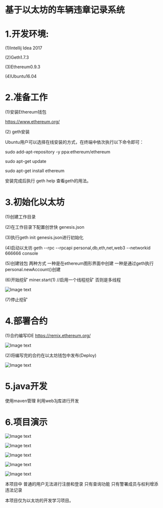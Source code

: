 # 基于以太坊的车辆违章记录系统

# 1.开发环境:

(1)Intellij Idea 2017

(2)Geth1.7.3

(3)Ethereum0.9.3

(4)Ubuntu16.04

# 2.准备工作

(1)安装Ethereum钱包 

https://www.ethereum.org/

(2) geth安装 

Ubuntu用户可以选择在线安装的方式，在终端中依次执行以下命令即可：

sudo add-apt-repository -y ppa:ethereum/ethereum

sudo apt-get update

sudo apt-get install ethereum

安装完成后执行 geth help 查看geth的用法。

# 3.初始化以太坊

(1)创建工作目录

(2)在工作目录下配置创世快 genesis.json 

(3)执行geth init genesis.json进行初始化

(4)启动以太坊 geth --rpc --rpcapi personal,db,eth,net,web3 --networkid 666666 console

(5)创建钱包 两种方式 一种是在ethereum图形界面中创建 一种是通过geth执行 personal.newAccount()创建

(6)开始挖矿 miner.start(1) //启用一个线程挖矿 否则是多线程

![Image text](https://raw.githubusercontent.com/jsphLim/ViolationManagement/master/.idea/miner.png)

(7)停止挖矿

# 4.部署合约

(1)合约编写IDE https://remix.ethereum.org/

![Image text](https://raw.githubusercontent.com/jsphLim/ViolationManagement/master/.idea/contract.png)

(2)将编写完的合约在以太坊钱包中发布(Deploy)

![Image text](https://raw.githubusercontent.com/jsphLim/ViolationManagement/master/.idea/deploy.png)

# 5.java开发

使用maven管理 利用web3j库进行开发 

# 6.项目演示

![Image text](https://raw.githubusercontent.com/jsphLim/ViolationManagement/master/.idea/login.png)

![Image text](https://raw.githubusercontent.com/jsphLim/ViolationManagement/master/.idea/register.png)


![Image text](https://raw.githubusercontent.com/jsphLim/ViolationManagement/master/.idea/add.png)


![Image text](https://raw.githubusercontent.com/jsphLim/ViolationManagement/master/.idea/search.png)


![Image text](https://raw.githubusercontent.com/jsphLim/ViolationManagement/master/.idea/searchResult.png)


本项目中 普通的用户无法进行注册和登录 只有查询功能 只有警署成员与权利增添违法记录 

本项目仅为以太坊的开发学习项目。

